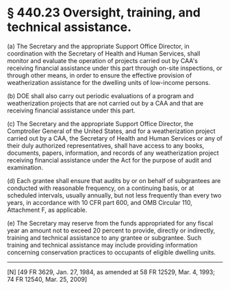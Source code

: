 # § 440.23   Oversight, training, and technical assistance.

(a) The Secretary and the appropriate Support Office Director, in coordination with the Secretary of Health and Human Services, shall monitor and evaluate the operation of projects carried out by CAA's receiving financial assistance under this part through on-site inspections, or through other means, in order to ensure the effective provision of weatherization assistance for the dwelling units of low-income persons. 


(b) DOE shall also carry out periodic evaluations of a program and weatherization projects that are not carried out by a CAA and that are receiving financial assistance under this part. 


(c) The Secretary and the appropriate Support Office Director, the Comptroller General of the United States, and for a weatherization project carried out by a CAA, the Secretary of Health and Human Services or any of their duly authorized representatives, shall have access to any books, documents, papers, information, and records of any weatherization project receiving financial assistance under the Act for the purpose of audit and examination. 


(d) Each grantee shall ensure that audits by or on behalf of subgrantees are conducted with reasonable frequency, on a continuing basis, or at scheduled intervals, usually annually, but not less frequently than every two years, in accordance with 10 CFR part 600, and OMB Circular 110, Attachment F, as applicable. 


(e) The Secretary may reserve from the funds appropriated for any fiscal year an amount not to exceed 20 percent to provide, directly or indirectly, training and technical assistance to any grantee or subgrantee. Such training and technical assistance may include providing information concerning conservation practices to occupants of eligible dwelling units.



---

[N] [49 FR 3629, Jan. 27, 1984, as amended at 58 FR 12529, Mar. 4, 1993; 74 FR 12540, Mar. 25, 2009]




